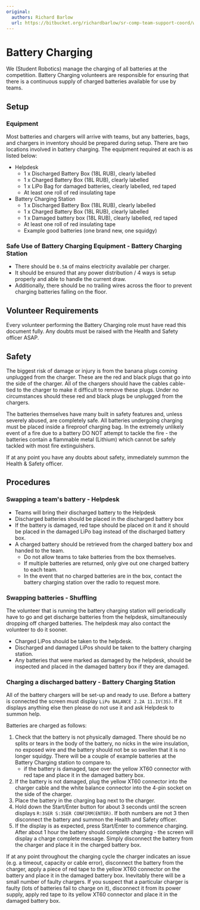 ```yaml
---
original:
  authors: Richard Barlow
  url: https://bitbucket.org/richardbarlow/sr-comp-team-support-coord/wiki/Battery_Charging
---
```

# Battery Charging

We (Student Robotics) manage the charging of all batteries at the competition. Battery Charging volunteers are responsible for ensuring that there is a continuous supply of charged batteries available for use by teams.

## Setup

### Equipment
Most batteries and chargers will arrive with teams, but any batteries, bags, and chargers in inventory should be prepared during setup.
There are two locations involved in battery charging. The equipment required at each is as listed below:

- Helpdesk
    - 1 x Discharged Battery Box (18L RUB), clearly labelled
    - 1 x Charged Battery Box (18L RUB), clearly labelled
    - 1 x LiPo Bag for damaged batteries, clearly labelled, red taped
    - At least one roll of red insulating tape
- Battery Charging Station
    - 1 x Discharged Battery Box (18L RUB), clearly labelled
    - 1 x Charged Battery Box (18L RUB), clearly labelled
    - 1 x Damaged battery box (18L RUB), clearly labelled, red taped
    - At least one roll of red insulating tape
    - Example good batteries (one brand new, one squidgy)

### Safe Use of Battery Charging Equipment - Battery Charging Station 

- There should be `0.5A` of mains electricity available per charger.
- It should be ensured that any power distribution / 4 ways is setup properly and able to handle the current draw.
- Additionally, there should be no trailing wires across the floor to prevent charging batteries falling on the floor.

## Volunteer Requirements

Every volunteer performing the Battery Charging role must have read this document fully. Any doubts must be raised with the Health and Safety officer ASAP.

## Safety

The biggest risk of damage or injury is from the banana plugs coming unplugged from the charger. These are the red and black plugs that go into the side of the charger. All of the chargers should have the cables cable-tied to the charger to make it difficult to remove these plugs. Under no circumstances should these red and black plugs be unplugged from the chargers.

The batteries themselves have many built in safety features and, unless severely abused, are completely safe. All batteries undergoing charging must be placed inside a fireproof charging bag. In the extremely unlikely event of a fire due to a battery DO NOT attempt to tackle the fire - the batteries contain a flammable metal (Lithium) which cannot be safely tackled with most fire extinguishers.

If at any point you have any doubts about safety, immediately summon the Health & Safety officer.

## Procedures

### Swapping a team's battery - Helpdesk

- Teams will bring their discharged battery to the Helpdesk
- Discharged batteries should be placed in the discharged battery box
- If the battery is damaged, red tape should be placed on it and it should be placed in the damaged LiPo bag instead of the discharged battery box. 
- A charged battery should be retrieved from the charged battery box and handed to the team.
    - Do not allow teams to take batteries from the box themselves.
    - If multiple batteries are returned, only give out one charged battery to each team.
    - In the event that no charged batteries are in the box, contact the battery charging station over the radio to request more.

### Swapping batteries - Shuffling

The volunteer that is running the battery charging station will periodically have to go and get discharge batteries from the helpdesk, simultaneously dropping off charged batteries. The helpdesk may also contact the volunteer to do it sooner.

- Charged LiPos should be taken to the helpdesk.
- Discharged and damaged LiPos should be taken to the battery charging station.
- Any batteries that were marked as damaged by the helpdesk, should be inspected and placed in the damaged battery box if they are damaged.

### Charging a discharged battery - Battery Charging Station

All of the battery chargers will be set-up and ready to use. Before a battery is connected the screen must display `LiPo BALANCE 2.2A 11.1V(3S)`. If it displays anything else then please do not use it and ask Helpdesk to summon help.

Batteries are charged as follows:

1. Check that the battery is not physically damaged. There should be no splits or tears in the body of the battery, no nicks in the wire insulation, no exposed wire and the battery should not be so swollen that it is no longer squidgy. There will be a couple of example batteries at the Battery Charging station to compare to.
    * if the battery is damaged, tape over the yellow XT60 connector with red tape and place it in the damaged battery box.
1. If the battery is not damaged, plug the yellow XT60 connector into the charger cable and the white balance connector into the 4-pin socket on the side of the charger.
1. Place the battery in the charging bag next to the charger.
1. Hold down the Start/Enter button for about 3 seconds until the screen displays `R:3SER S:3SER CONFIRM(ENTER)`. If both numbers are not 3 then disconnect the battery and summon the Health and Safety officer.
1. If the display is as expected, press Start/Enter to commence charging.
After about 1 hour the battery should complete charging - the screen will display a charge complete message. Simply disconnect the battery from the charger and place it in the charged battery box.

If at any point throughout the charging cycle the charger indicates an issue (e.g. a timeout, capacity or cable error), disconnect the battery from the charger, apply a piece of red tape to the yellow XT60 connector on the battery and place it in the damaged battery box. Inevitably there will be a small number of faulty chargers. If you suspect that a particular charger is faulty (lots of batteries fail to charge on it), disconnect it from its power supply, apply red tape to its yellow XT60 connector and place it in the damaged battery box.
